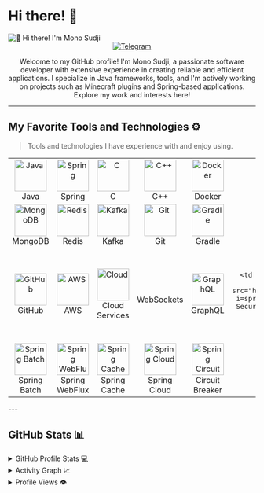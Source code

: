 # Hi there! 👋

<img src="https://github.com/MonoSudji/MonoSudji/blob/main/intro.gif" alt="👋 Hi there! I'm Mono Sudji" title="👋 Hi there! I'm Mono Sudji"/>

<div align="center">
  <a href="https://t.me/Springggggggggg">
    <img src="https://img.shields.io/badge/Telegram-000?style=for-the-badge&logo=telegram&logoColor=white" alt="Telegram">
  </a>
</div>

<p align="center">
Welcome to my GitHub profile! I'm Mono Sudji, a passionate software developer with extensive experience in creating reliable and efficient applications. I specialize in Java frameworks, tools, and I'm actively working on projects such as Minecraft plugins and Spring-based applications. Explore my work and interests here!
</p>

---

## My Favorite Tools and Technologies ⚙️

> Tools and technologies I have experience with and enjoy using.

<table>
  <tr>
    <td align="center" width="96">
      <img src="https://skillicons.dev/icons?i=java&theme=dark" alt="Java" width="65" height="65" />
      <br>Java
    </td>
    <td align="center" width="96">
      <img src="https://skillicons.dev/icons?i=spring&theme=dark" alt="Spring" width="65" height="65" />
      <br>Spring
    </td>
    <td align="center" width="96">
      <img src="https://skillicons.dev/icons?i=c&theme=dark" alt="C" width="65" height="65" />
      <br>C
    </td>
    <td align="center" width="96">
      <img src="https://skillicons.dev/icons?i=cpp&theme=dark" alt="C++" width="65" height="65" />
      <br>C++
    </td>
    <td align="center" width="96">
      <img src="https://skillicons.dev/icons?i=docker&theme=dark" alt="Docker" width="65" height="65" />
      <br>Docker
    </td>
    <td align="center" width="96">
      <img src="https://skillicons.dev/icons?i=kubernetes&theme=dark" alt="Kubernetes" width="65" height="65" />
      <br>Kubernetes
    </td>
    <td align="center" width="96">
      <img src="https://skillicons.dev/icons?i=mysql&theme=dark" alt="MySQL" width="65" height="65" />
      <br>MySQL
    </td>
  </tr>
  <tr>
    <td align="center" width="96">
      <img src="https://skillicons.dev/icons?i=mongodb&theme=dark" alt="MongoDB" width="65" height="65" />
      <br>MongoDB
    </td>
    <td align="center" width="96">
      <img src="https://skillicons.dev/icons?i=redis&theme=dark" alt="Redis" width="65" height="65" />
      <br>Redis
    </td>
    <td align="center" width="96">
      <img src="https://skillicons.dev/icons?i=kafka&theme=dark" alt="Kafka" width="65" height="65" />
      <br>Kafka
    </td>
    <td align="center" width="96">
      <img src="https://skillicons.dev/icons?i=git&theme=dark" alt="Git" width="65" height="65" />
      <br>Git
    </td>
    <td align="center" width="96">
      <img src="https://skillicons.dev/icons?i=gradle&theme=dark" alt="Gradle" width="65" height="65" />
      <br>Gradle
    </td>
    <td align="center" width="96">
      <img src="https://skillicons.dev/icons?i=maven&theme=dark" alt="Maven" width="65" height="65" />
      <br>Maven
    </td>
    <td align="center" width="96">
      <img src="https://skillicons.dev/icons?i=linux&theme=dark" alt="Linux" width="65" height="65" />
      <br>Linux
    </td>
  </tr>
  <tr>
    <td align="center" width="96">
      <img src="https://skillicons.dev/icons?i=github&theme=dark" alt="GitHub" width="65" height="65" />
      <br>GitHub
    </td>
    <td align="center" width="96">
      <img src="https://skillicons.dev/icons?i=aws&theme=dark" alt="AWS" width="65" height="65" />
      <br>AWS
    </td>
    <td align="center" width="96">
      <img src="https://skillicons.dev/icons?i=cloudflare&theme=dark" alt="Cloud" width="65" height="65" />
      <br>Cloud Services
    </td>
    <td align="center" width="96">
      <br>WebSockets
    </td>
    <td align="center" width="96">
      <img src="https://skillicons.dev/icons?i=graphql&theme=dark" alt="GraphQL" width="65" height="65" />
      <br>GraphQL
    </td>
    <td align="center" width="96">
 
      <br>JWT
    </td>
    <td align="center" width="96">
      <img src="https://skillicons.dev/icons?i=spring&theme=dark" alt="Spring Security" width="65" height="65" />
      <br>Spring Security
    </td>
  </tr>
  <tr>
    <td align="center" width="96">
      <img src="https://skillicons.dev/icons?i=spring&theme=dark" alt="Spring Batch" width="65" height="65" />
      <br>Spring Batch
    </td>
    <td align="center" width="96">
      <img src="https://skillicons.dev/icons?i=spring&theme=dark" alt="Spring WebFlux" width="65" height="65" />
      <br>Spring WebFlux
    </td>
    <td align="center" width="96">
      <img src="https://skillicons.dev/icons?i=spring&theme=dark" alt="Spring Cache" width="65" height="65" />
      <br>Spring Cache
    </td>
    <td align="center" width="96">
      <img src="https://skillicons.dev/icons?i=spring&theme=dark" alt="Spring Cloud" width="65" height="65" />
      <br>Spring Cloud
    </td>
    <td align="center" width="96">
      <img src="https://skillicons.dev/icons?i=spring&theme=dark" alt="Spring Circuit Breaker" width="65" height="65" />
      <br>Circuit Breaker
    </td>
    <td align="center" width="96">
      <img src="https://skillicons.dev/icons?i=aop&theme=dark" alt="AOP" width="65" height="65" />
      <br>AOP
    </td>
    <td align="center" width="96">
      
      <br>OpenTracing
    </td>
  </tr>
</table>
---

## GitHub Stats 📊

<details>
  <summary>GitHub Profile Stats 💻</summary>
  <br/>
  <a href="https://github.com/anuraghazra/github-readme-stats">
    <img alt="Mono Sudji's GitHub Stats" src="https://github-readme-stats.vercel.app/api?username=monosudji&show_icons=true&count_private=true&theme=graywhite&hide_border=true" height="192px"/>
  </a>
  <a href="https://github.com/anuraghazra/github-readme-stats">
    <img alt="Mono Sudji's Top Languages" src="https://github-readme-stats.vercel.app/api/top-langs/?username=monosudji&langs_count=8&layout=compact&theme=graywhite&hide_border=true" height="192px"/>
  </a>
</details>

<details>
  <summary>Activity Graph 📈</summary>
  <br/>
  <img src="https://github-readme-activity-graph.vercel.app/graph?username=monosudji&bg_color=ffffff&color=000000&line=696969&point=000000&area=true&hide_border=true" alt="Activity Graph">
</details>

<details>
  <summary>Profile Views 👁️</summary>
  <br/>
  <img src="https://komarev.com/ghpvc/?username=monosudji&label=PROFILE+VIEWS&style=for-the-badge">
</details>

